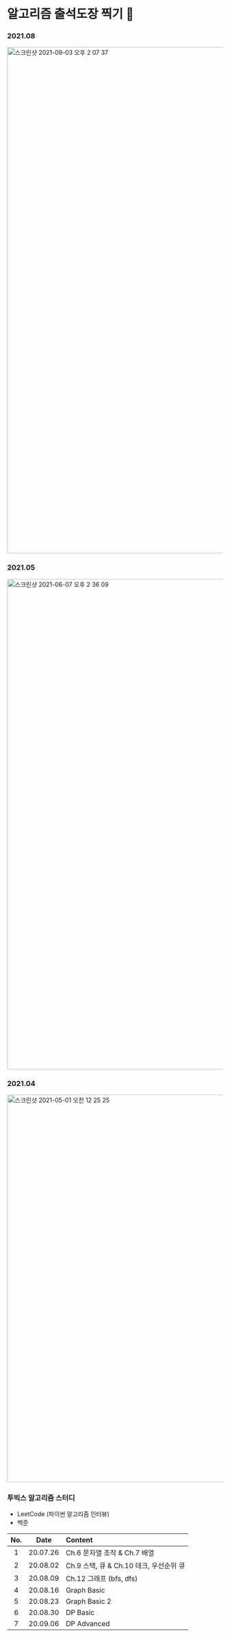 # 알고리즘 출석도장 찍기 👀 

### 2021.08

<img width="1179" alt="스크린샷 2021-09-03 오후 2 07 37" src="https://user-images.githubusercontent.com/43749571/131953483-803d1bfc-788a-4a0c-a1e5-780f4f36063a.png">
<br> 

### 2021.05 

<img width="1142" alt="스크린샷 2021-06-07 오후 2 36 09" src="https://user-images.githubusercontent.com/43749571/120965154-6b5e4600-c79f-11eb-8031-302155d17db4.png">

<br> 

### 2021.04 

<img width="903" alt="스크린샷 2021-05-01 오전 12 25 25" src="https://user-images.githubusercontent.com/43749571/116717364-c61fb780-aa13-11eb-8d78-77a80c916c32.png">

<br>

### 투빅스 알고리즘 스터디 

* LeetCode (파이썬 알고리즘 인터뷰)
* 백준

|No.|Date|Content| 
|:---:|:---:|:---|
|1|20.07.26|Ch.6 문자열 조작 & Ch.7 배열|
|2|20.08.02|Ch.9 스택, 큐 & Ch.10 데크, 우선순위 큐|
|3|20.08.09|Ch.12 그래프 (bfs, dfs)|
|4|20.08.16|Graph Basic|
|5|20.08.23|Graph Basic 2|
|6|20.08.30|DP Basic|
|7|20.09.06|DP Advanced|

